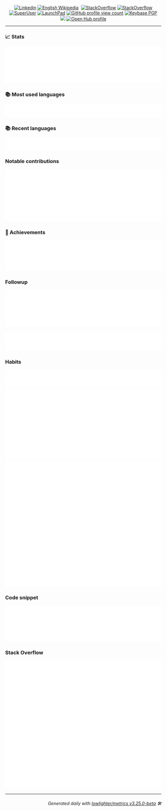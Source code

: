 <p align="center">
  <a href="https://www.linkedin.com/in/jayvdb/"><img src="https://img.shields.io/badge/-jayvdb-blue?style=flat-square&logo=Linkedin&logoColor=white&link=https://www.linkedin.com/in/jayvdb/" alt="Linkedin"></a>
  <a href="https://en.wikipedia.org/wiki/user:jayvdb"><img src="https://img.shields.io/badge/edits-68384-F47F24?logo=wikipedia&style=flat-square" alt="English Wikipedia"></a>
  <a href="https://twitter.com/jayvdb"><img href=https://img.shields.io/twitter/follow/jayvdb?style=social"></a>
  <!-- See https://stackoverflow.com/questions/63376500/how-do-i-add-my-stack-overflow-reputation-as-a-live-badge-on-github -->
  <a href="https://stackoverflow.com/users/5037965"><img src="https://img.shields.io/badge/reputation-403-F47F24?logo=stackoverflow&style=flat-square" alt="StackOverflow"></a>
  <a href="https://opensource.stackexchange.com/users/25491/jayvdb"><img src="https://img.shields.io/badge/FOS_reputation-164-39739D?logo=stackexchange&style=flat-square" alt="StackOverflow"></a>
  <a href="https://superuser.com/users/675050"><img src="https://img.shields.io/badge/reputation-153-38A1CE?logo=superuser&style=flat-square" alt="SuperUser"></a>
    <a href="https://bugs.launchpad.net/~jayvdb"><img src="https://img.shields.io/badge/bugs-26-EAEA71?logo=launchpad&style=flat-square" alt="LaunchPad"></a>
  <a href="https://komarev.com/ghpvc/?username=jayvdb"><img src="https://komarev.com/ghpvc/?username=jayvdb" alt="GitHub profile view count"></a>
  <a href="https://keybase.io/jayvdb"><img alt="Keybase PGP" src="https://img.shields.io/keybase/pgp/jayvdb?style=flat-square"><a>
  <br>
  <a href="https://stackoverflow.com/users/5037965"><img src="https://stackoverflow-readme-profile.johannchopin.fr/profile-small/5037965"></a>
  <a href="https://www.openhub.net/accounts/jayvdb"><img alt='Open Hub profile' border='0' height='60' width='450'  src='https://www.openhub.net/accounts/jayvdb/widgets/account_detailed?format=gif'></a>
</p>

---------------------------------------------------------------------------------------------------------------------------------------------------------------------------------

### 📈 Stats

<a href="https://rawcdn.githack.com/jayvdb/jayvdb/main/github-metrics.html">
<img src="./stats.svg">
</a>

### 📚 Most used languages

<a href="https://rawcdn.githack.com/jayvdb/jayvdb/main/github-metrics.html">
<img src="./languages.svg">
</a>

### 📚 Recent languages

<a href="https://rawcdn.githack.com/jayvdb/jayvdb/main/github-metrics.html">
<img src="./recent-languages.svg">
</a>

### Notable contributions

<a href="https://rawcdn.githack.com/jayvdb/jayvdb/main/github-metrics.html">
<img src="./notable.svg">
</a>

### 🏅 Achievements

<a href="https://rawcdn.githack.com/jayvdb/jayvdb/main/github-metrics.html">
<img src="./achievements.svg">
</a>

### Followup

![](./followup.svg)

![](./reactions.svg)

### Habits

<a href="https://rawcdn.githack.com/jayvdb/jayvdb/main/github-metrics.html">
<img src="./habits.svg">

<img src="./isocalendar.svg">
</a>

<img src="./calendar.svg">
</a>

### Code snippet

![](./snippet.svg)

### Stack Overflow

<a href="https://stackoverflow.com/users/5037965">
<img src="./stackoverflow.svg">
</a>

---------------------------------------------------------------------------------------------------------------------------------------------------------------------------------

<h6 align="right"><em>
    Generated daily with <a href="https://github.com/lowlighter/metrics">lowlighter/metrics v3.25.0-beta</a> 🛠️ <!-- VERSION => MAJOR.minor.patch -->
    <!-- <br>Removed to avoid unnecessary commits: Last updated @ 16 Jun 2022, 03:01:48 / All times UTC ⌚ --><!-- meta.generated => DD/MM/YYYY, hh:mm -->
</em></h6>
